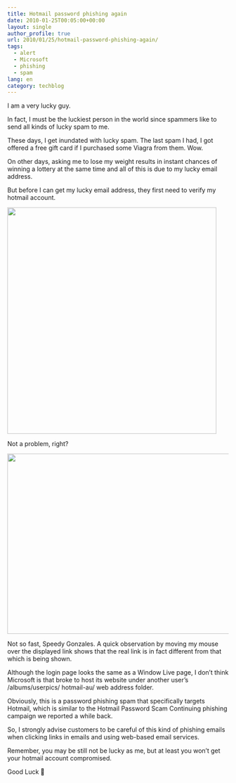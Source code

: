 ```yaml
---
title: Hotmail password phishing again
date: 2010-01-25T00:05:00+00:00
layout: single
author_profile: true
url: 2010/01/25/hotmail-password-phishing-again/
tags:
  - alert
  - Microsoft
  - phishing
  - spam
lang: en
category: techblog
---
```

I am a very lucky guy.

In fact, I must be the luckiest person in the world since spammers like to send all kinds of lucky spam to me.

These days, I get inundated with lucky spam. The last spam I had, I got offered a free gift card if I purchased some Viagra from them. Wow.

On other days, asking me to lose my weight results in instant chances of winning a lottery at the same time and all of this is due to my lucky email address.

But before I can get my lucky email address, they first need to verify my hotmail account.

<div>
  <a href="http://1.bp.blogspot.com/_vaUVXcmC3OI/S1zV1hbwGlI/AAAAAAAAAvg/tYOlIlQmyxE/s1600-h/hotmail1.jpg" imageanchor="1"><img border="0" height="515" src="http://1.bp.blogspot.com/_vaUVXcmC3OI/S1zV1hbwGlI/AAAAAAAAAvg/tYOlIlQmyxE/s640/hotmail1.jpg" width="476" /></a>
</div>

Not a problem, right?

<div>
  <a href="http://4.bp.blogspot.com/_vaUVXcmC3OI/S1zWMtqvphI/AAAAAAAAAvo/T5vh5ZBSs9k/s1600-h/hotmail2.jpg" imageanchor="1"><img border="0" height="410" src="http://4.bp.blogspot.com/_vaUVXcmC3OI/S1zWMtqvphI/AAAAAAAAAvo/T5vh5ZBSs9k/s640/hotmail2.jpg" width="546" /></a>
</div>

Not so fast, Speedy Gonzales. A quick observation by moving my mouse over the displayed link shows that the real link is in fact different from that which is being shown.

Although the login page looks the same as a Window Live page, I don’t think Microsoft is that broke to host its website under another user’s /albums/userpics/ hotmail-au/ web address folder.

Obviously, this is a password phishing spam that specifically targets Hotmail, which is similar to the Hotmail Password Scam Continuing phishing campaign we reported a while back.

So, I strongly advise customers to be careful of this kind of phishing emails when clicking links in emails and using web-based email services.

Remember, you may be still not be lucky as me, but at least you won’t get your hotmail account compromised.

Good Luck 🙂